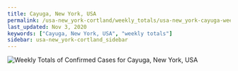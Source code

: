 ```yaml
---
title: Cayuga, New York, USA
permalink: /usa-new_york-cortland/weekly_totals/usa-new_york-cayuga-weekly_totals.html
last_updated: Nov 3, 2020
keywords: ["Cayuga, New York, USA", "weekly totals"]
sidebar: usa-new_york-cortland_sidebar
---
```


![Weekly Totals of Confirmed Cases for Cayuga, New York, USA](/covid_tracker/images/graphs/usa-new_york-cayuga-weekly_totals_graph.png)

